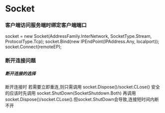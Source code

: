 # Socket

### 客户端访问服务端时绑定客户端端口

socket = new Socket(AddressFamily.InterNetwork, SocketType.Stream, ProtocolType.Tcp);
socket.Bind(new IPEndPoint(IPAddress.Any, localport));
socket.Connect(remoteEP);

### 断开连接问题

##### 断开连接的选择

断开连接时
若需要立即重连,则只需调用 socket.Dispose()/socket.CLose()
安全的应该时先调用 socket.ShutDown(SocketShutdown.Both) 再调用socket.Dispose()/socket.CLose().但socket.ShutDown会导致,连接短时间内断不开